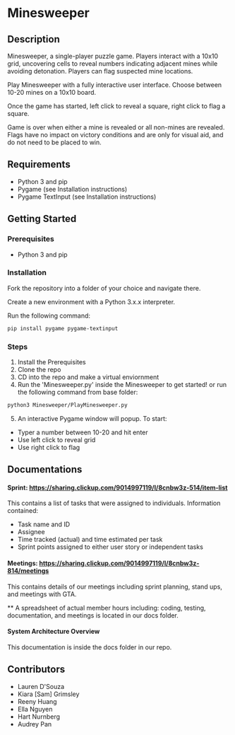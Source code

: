 # Minesweeper

## Description
Minesweeper, a single-player puzzle game. Players interact with a 10x10 grid, uncovering cells to reveal numbers indicating adjacent mines while avoiding detonation. Players can flag suspected mine locations.

Play Minesweeper with a fully interactive user interface. Choose between 10-20 mines on a 10x10 board.

Once the game has started, left click to reveal a square, right click to flag a square.

Game is over when either a mine is revealed or all non-mines are revealed. Flags have no impact on victory conditions and are only for visual aid, and do not need to be placed to win.

## Requirements

* Python 3 and pip
* Pygame (see Installation instructions)
* Pygame TextInput (see Installation instructions)

## Getting Started

### Prerequisites

* Python 3 and pip

### Installation

Fork the repository into a folder of your choice and navigate there.

Create a new environment with a Python 3.x.x interpreter.

Run the following command:

```bash
pip install pygame pygame-textinput
```

### Steps

1. Install the Prerequisites
2. Clone the repo
3. CD into the repo and make a virtual enviornment
4. Run the 'Minesweeper.py' inside the Minesweeper to get started!
  or run the following command from base folder: 
  ```bash
  python3 Minesweeper/PlayMinesweeper.py
  ```
5. An interactive Pygame window will popup.
To start:
* Typer a number between 10-20 and hit enter
* Use left click to reveal grid
* Use right click to flag


## Documentations

#### Sprint: https://sharing.clickup.com/9014997119/l/8cnbw3z-514/item-list
This contains a list of tasks that were assigned to individuals.
Information contained:
* Task name and ID
* Assignee
* Time tracked (actual) and time estimated per task
* Sprint points assigned to either user story or independent tasks
  
#### Meetings: https://sharing.clickup.com/9014997119/l/8cnbw3z-814/meetings
This contains details of our meetings including sprint planning, stand ups, and meetings with GTA.

** A spreadsheet of actual member hours including: coding, testing, documentation, and meetings is located in our docs folder.

#### System Architecture Overview 
This documentation is inside the docs folder in our repo.

## Contributors

* Lauren D'Souza
* Kiara [Sam] Grimsley
* Reeny Huang
* Ella Nguyen
* Hart Nurnberg
* Audrey Pan
